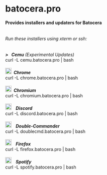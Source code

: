 # batocera.pro
<b>Provides installers and updaters for Batocera</b><br>
<br>
<br>
<i>Run these installers using xterm or ssh:</i><br>
<br>
<br>
<b><i>>&nbsp;&nbsp; Cemu </b>(Experimental Updates)</i><br>
curl -L cemu.batocera.pro | bash <br>
<br>
<img src="https://github.com/uureel/batocera.pro/raw/main/chrome/extra/icon.png" width=20 height=20 /><b><i>&nbsp;&nbsp;Chrome</i></b> <br>
curl -L chrome.batocera.pro | bash <br>
<br>
<img src="https://github.com/uureel/batocera.pro/raw/main/chromium/extra/icon.png" width=20 height=20 /><b><i>&nbsp;&nbsp;Chromium</i></b> <br>
curl -L chromium.batocera.pro | bash <br>
<br>
<img src="https://github.com/uureel/batocera.pro/raw/main/discord/extra/icon.png" width=20 height=20 /><b><i>&nbsp;&nbsp;&nbsp;&nbsp;Discord</i></b> <br>
curl -L discord.batocera.pro | bash <br>
<br>
<img src="https://github.com/uureel/batocera.pro/raw/main/doublecmd/extra/icon.png" width=20 height=20 /><b><i>&nbsp;&nbsp;&nbsp;&nbsp;Double-Commander</i></b> <br>
curl -L doublecmd.batocera.pro | bash <br>
<br>
<img src="https://github.com/uureel/batocera.pro/raw/main/firefox/extra/icon.png" width=20 height=20 /><b><i>&nbsp;&nbsp;&nbsp;&nbsp;Firefox</i></b> <br>
curl -L firefox.batocera.pro | bash <br>
<br>
<img src="https://github.com/uureel/batocera.pro/raw/main/spotify/extra/icon.png" width=20 height=20 /><b><i>&nbsp;&nbsp;&nbsp;&nbsp;Spotify</i></b> <br>
curl -L spotify.batocera.pro | bash
<br>
<br>
<br> 
<br>

